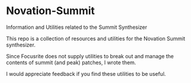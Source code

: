 # Novation-Summit
Information and Utilities related to the Summit Synthesizer

This repo is a collection of resources and utilities for the Novation Summit
synthesizer.

Since Focusrite does not supply utilities to break out and manage the contents of
summit (and peak) patches, I wrote them.

I would appreciate feedback if you find these utilities to be useful. 
